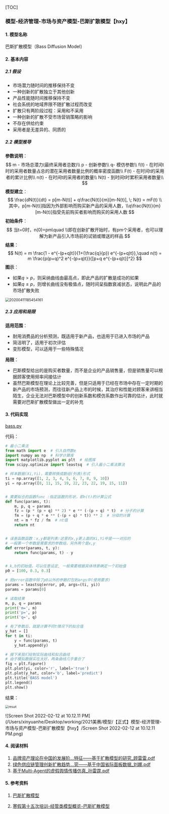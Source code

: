 [TOC]

### 模型-经济管理-市场与资产模型-巴斯扩散模型【hxy】

#### 1. 模型名称

巴斯扩散模型（Bass Diffusion Model）

#### 2. 基本内容

##### 2.1 假设

- 市场潜力随时间的推移保持不变
- 一种创新的扩散独立于其他创新
- 产品性能随时间推移保持不变
- 社会系统的地域界限不随扩散过程而改变
- 扩散只有两阶段过程：采用和不采用
- 一种创新的扩散不受市场营销策略的影响
- 不存在供给约束
- 采用者是无差异的、同质的

##### 2.2 模型推导

**参数说明**：
$$
m - 市场总潜力(最终采用者总数)\\
p - 创新参数\\
q- 模仿参数\\
f(t) - 在时间t时的采用者数量占总的潜在采用者数量比例的概率密度函数\\
F(t) - 在时间t的采用者的累计比例\\
n(t) - 在时间t的采用者的数量\\
N(t) - 到时间t时累积采用者数量\\
$$
**模型建立**：
$$
\frac{dN(t)}{dt} = p[m-N(t)] + q\frac{N(t)}{m}[m-N(t)], \;
N(t) = mF(t) \\
其中，p[m-N(t)]指因为外部影响而购买新产品的采用人数，\\q\frac{N(t)}{m}[m-N(t)]指受先前购买者影响而购买的采用人数
$$
**初始条件**：
$$
当t=0时，n(0)=pm\quad \\即在创新扩散开始时，有pm个采用者，也可以理解为新产品引入市场前的试销或赠送的样品
$$
**结果**：
$$
N(t) = m \frac{1 - e^{-(p+q)t}}{1+(\frac{q}{p}) e^{-(p+q)t}},\quad n(t) = m \frac{p(p+q)^2 e^{-(p+q)t}}{[p+q e^{-(p+q)t}]^2}
$$
 **图示**：

- 如果$q>p$，则采纳曲线由最高点，即此产品的扩散是成功的如果
- 如果$q\leq p$，则增长曲线没有极值点，随时间呈指数衰减状态，说明此产品的市场扩散失败

<img src="/Users/xinyuanhe/Desktop/working/2021美赛/模型/【正式】模型-经济管理-市场与资产模型-巴斯扩散模型【hxy】/20200411185454161.png" alt="20200411185454161" style="zoom:80%;" />

##### 2.3 应用和局限

**适用范围**：

- 耐用消费品的分析预测，既适用于新产品，也适用于已进入市场的产品
- 简洁明了，适用于初次评估
- 变形模型，可以适用于一些特殊情况

**局限**：

- 巴斯模型给出的是购买者数量，而不是企业的产品销售量，但是销售量可以根据顾客使用频率间接估计
- 虽然巴斯模型在理论上比较完善，但是只适用于已经在市场中存在一定时期的新产品的市场预测，而往往新产品上市的时候，其治疗和性能对顾客来讲相当陌生，企业无法对巴斯模型中的创新系数和模仿系数作出可靠的估计，此时就需要对巴斯扩散模型做出一定的补充

#### 3. 代码实现

 [bass.py](bass.py) 

代码：

```python
# 最小二乘法
from math import e  # 引入自然数e
import numpy as np  # 科学计算库
import matplotlib.pyplot as plt  # 绘图库
from scipy.optimize import leastsq  # 引入最小二乘法算法

# 样本数据(Xi,Yi)，需要转换成数组(列表)形式
ti = np.array([1, 2, 3, 4, 5, 6, 7, 8, 9, 10])
yi = np.array([8, 11, 15, 19, 22, 23, 22, 19, 15, 11])


# 需要拟合的函数func :指定函数的形状，即n(t)的计算公式
def func(params, t):
    m, p, q = params
    fz = (p * (p + q) ** 2) * e ** (-(p + q) * t)  # 分子的计算
    fm = (p + q * e ** (-(p + q) * t)) ** 2  # 分母的计算
    nt = m * fz / fm  # nt值
    return nt


# 误差函数函数：x,y都是列表:这里的x,y更上面的Xi,Yi中是一一对应的
# 一般第一个参数是需要求的参数组，另外两个是x,y
def error(params, t, y):
    return func(params, t) - y


# k,b的初始值，可以任意设定, 一般需要根据具体场景确定一个初始值
p0 = [100, 0.3, 0.3]

# 把error函数中除了p0以外的参数打包到args中(使用要求)
params = leastsq(error, p0, args=(ti, yi))
params = params[0]

# 读取结果
m, p, q = params
print('m=', m)
print('p=', p)
print('q=', q)

# 有了参数后，就是计算不同t情况下的拟合值
y_hat = []
for t in ti:
    y = func(params, t)
    y_hat.append(y)

# 接下来我们绘制实际曲线和拟合曲线
# 由于模拟数据实在太好，两条曲线几乎重合了
fig = plt.figure()
plt.plot(yi, color='r', label='true')
plt.plot(y_hat, color='b', label='predict')
plt.title('BASS model')
plt.legend()
plt.show()
```

结果：

<img src="/Users/xinyuanhe/Desktop/working/2021美赛/模型/【正式】模型-经济管理-市场与资产模型-巴斯扩散模型【hxy】/result.png" alt="result" style="zoom:67%;" />

![Screen Shot 2022-02-12 at 10.12.11 PM](/Users/xinyuanhe/Desktop/working/2021美赛/模型/【正式】模型-经济管理-市场与资产模型-巴斯扩散模型【hxy】/Screen Shot 2022-02-12 at 10.12.11 PM.png)

#### 4. 阅读材料

1.  [品牌资产理论在中国的发展阶...特征——基于扩散模型的研究_顾雷雷.pdf](品牌资产理论在中国的发展阶...特征——基于扩散模型的研究_顾雷雷.pdf) 
2.  [绿色供应链管理创新扩散趋势...究——基于中国省际面板数据_刘娜.pdf](绿色供应链管理创新扩散趋势...究——基于中国省际面板数据_刘娜.pdf) 
3.  [基于Multi-Agent的虚假舆情传播仿真_孙雷霆.pdf](基于Multi-Agent的虚假舆情传播仿真_孙雷霆.pdf) 

#### 5. 参考资料

1. [巴斯扩散模型](https://blog.csdn.net/qq_41103204/article/details/105437287)

2. [寒假第十五次培训-经管类模型概览-巴斯扩散模型](https://vshare.sjtu.edu.cn/play/cd8ea54e5f1b42cf7229ef9202c8c9df)